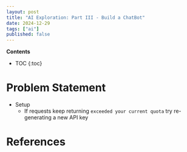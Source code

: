 ```yaml
---
layout: post
title: "AI Exploration: Part III - Build a ChatBot"
date: 2024-12-29
tags: ["ai"]
published: false
---
```


**Contents**
* TOC
{:toc}

# Problem Statement

* Setup
    * If requests keep returning `exceeded your current quota` try re-generating a new API key


# References

[^1]: []()